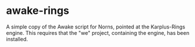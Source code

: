 # awake-rings

A simple copy of the Awake script for Norns, pointed at the Karplus-Rings 
engine. This requires that the "we" project, containing the engine,
has been installed.
